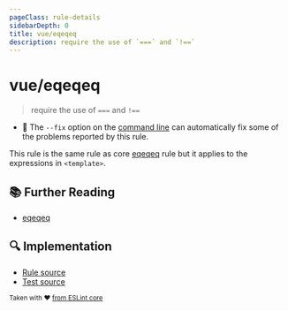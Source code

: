 ```yaml
---
pageClass: rule-details
sidebarDepth: 0
title: vue/eqeqeq
description: require the use of `===` and `!==`
---
```

# vue/eqeqeq
> require the use of `===` and `!==`

- :wrench: The `--fix` option on the [command line](https://eslint.org/docs/user-guide/command-line-interface#fixing-problems) can automatically fix some of the problems reported by this rule.

This rule is the same rule as core [eqeqeq] rule but it applies to the expressions in `<template>`.

## :books: Further Reading

- [eqeqeq]

[eqeqeq]: https://eslint.org/docs/rules/eqeqeq

## :mag: Implementation

- [Rule source](https://github.com/vuejs/eslint-plugin-vue/blob/master/lib/rules/eqeqeq.js)
- [Test source](https://github.com/vuejs/eslint-plugin-vue/blob/master/tests/lib/rules/eqeqeq.js)

<sup>Taken with ❤️ [from ESLint core](https://eslint.org/docs/rules/eqeqeq)</sup>
